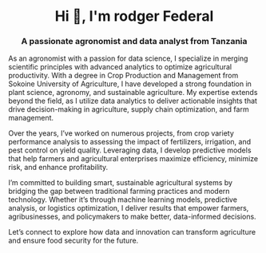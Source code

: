 <h1 align="center">Hi 👋, I'm rodger Federal</h1>
<h3 align="center">A passionate agronomist and data analyst from Tanzania</h3>


As an agronomist with a passion for data science, I specialize in merging scientific principles with advanced analytics to optimize agricultural productivity. With a degree in Crop Production and Management from Sokoine University of Agriculture, I have developed a strong foundation in plant science, agronomy, and sustainable agriculture. My expertise extends beyond the field, as I utilize data analytics to deliver actionable insights that drive decision-making in agriculture, supply chain optimization, and farm management.

Over the years, I’ve worked on numerous projects, from crop variety performance analysis to assessing the impact of fertilizers, irrigation, and pest control on yield quality. Leveraging data, I develop predictive models that help farmers and agricultural enterprises maximize efficiency, minimize risk, and enhance profitability.

I’m committed to building smart, sustainable agricultural systems by bridging the gap between traditional farming practices and modern technology. Whether it’s through machine learning models, predictive analysis, or logistics optimization, I deliver results that empower farmers, agribusinesses, and policymakers to make better, data-informed decisions.

Let’s connect to explore how data and innovation can transform agriculture and ensure food security for the future.
